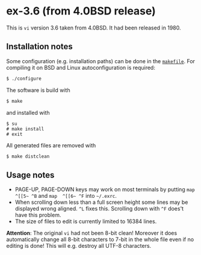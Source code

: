 # ex-3.6 (from 4.0BSD release)
This is `vi` version 3.6 taken from 4.0BSD.
It had been released in 1980.
## Installation notes
Some configuration (e.g. installation paths) can be done in the
[`makefile`](https://github.com/n-t-roff/ex-3.6/blob/master/Makefile.in).
For compiling it on BSD and Linux autoconfiguration is required:
```sh
$ ./configure
```
The software is build with
```sh
$ make
```
and installed with
```
$ su
# make install
# exit
```
All generated files are removed with
```sh
$ make distclean
```
## Usage notes
* PAGE-UP, PAGE-DOWN keys may work on most terminals by putting
  `map  ^[[5~ ^B` and `map  ^[[6~ ^F` into `~/.exrc`.
* When scrolling down less than a full screen height
  some lines may be displayed wrong aligned.
  `^L` fixes this.
  Scrolling down with `^F` does't have this problem.
* The size of files to edit is currently limited to
  16384 lines.

**Attention**:
The original `vi` had not been 8-bit clean!
Moreover it does automatically change all 8-bit characters to 7-bit in the whole file even if no editing is done!
This will e.g. destroy all UTF-8 characters.
